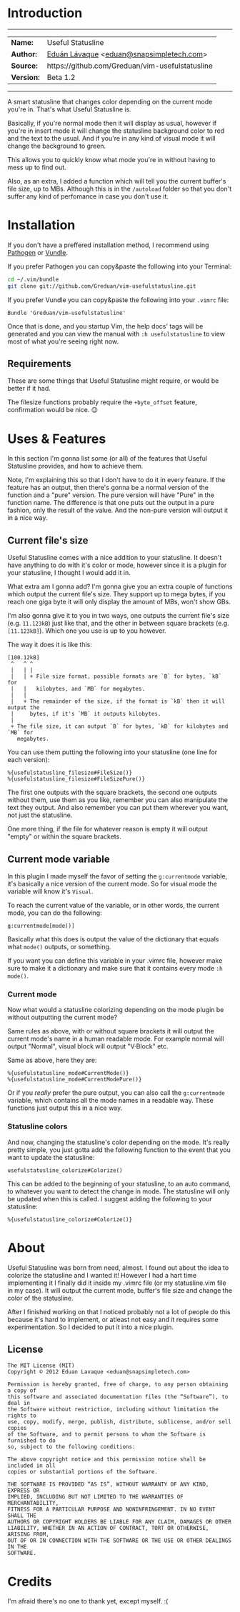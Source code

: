 # Introduction

-----

<table>
	<tr>
		<td><strong>Name:</strong></td>
		<td>Useful Statusline</td>
	</tr>
	<tr>
		<td><strong>Author:</strong></td>
		<td><a href="http://eduantech.com/">Eduán Lávaque</a> &lt;<a href="mailto:eduan@snapsimpletech.com">eduan@snapsimpletech.com</a>></td>
	</tr>
	<tr>
		<td><strong>Source:</strong></td>
		<td>https://github.com/Greduan/vim-usefulstatusline</td>
	</tr>
	<tr>
		<td><strong>Version:</strong></td>
		<td>Beta 1.2</td>
	</tr>
</table>

-----

A smart statusline that changes color depending on the current mode you're in. That's what Useful Statusline is.

Basically, if you're normal mode then it will display as usual, however if you're in insert mode it will change the statusline background color to red and the text to the usual. And if you're in any kind of visual mode it will change the background to green.

This allows you to quickly know what mode you're in without having to mess up to find out.

Also, as an extra, I added a function which will tell you the current buffer's file size, up to MBs. Although this is in the `/autoload` folder so that you don't suffer any kind of perfomance in case you don't use it.

# Installation

If you don't have a preffered installation method, I recommend using [Pathogen][1] or [Vundle][2].

If you prefer Pathogen you can copy&paste the following into your Terminal:

```sh
cd ~/.vim/bundle
git clone git://github.com/Greduan/vim-usefulstatusline.git
```

If you prefer Vundle you can copy&paste the following into your `.vimrc` file:

```viml
Bundle 'Greduan/vim-usefulstatusline'
```

Once that is done, and you startup Vim, the help docs' tags will be generated and you can view the manual with `:h usefulstatusline` to view most of what you're seeing right now.

## Requirements

These are some things that Useful Statusline might require, or would be better if it had.

The filesize functions probably require the `+byte_offset` feature, confirmation would be nice. :wink:

# Uses & Features

In this section I'm gonna list some (or all) of the features that Useful Statusline provides, and how to achieve them.

Note, I'm explaining this so that I don't have to do it in every feature. If the feature has an output, then there's gonna be a normal version of the function and a "pure" version. The pure version will have "Pure" in the function name. The difference is that one puts out the output in a pure fashion, only the result of the value. And the non-pure version will output it in a nice way.

## Current file's size

Useful Statusline comes with a nice addition to your statusline. It doesn't have anything to do with it's color or mode, however since it is a plugin for your statusline, I thought I would add it in.

What extra am I gonna add? I'm gonna give you an extra couple of functions which output the current file's size. They support up to mega bytes, if you reach one giga byte it will only display the amount of MBs, won't show GBs.

I'm also gonna give it to you in two ways, one outputs the current file's size (e.g. `11.123kB`) just like that, and the other in between square brackets (e.g. `[11.123kB]`). Which one you use is up to you however.

The way it does it is like this:
```text
[100.12kB]
 ^   ^ ^
 |   | |
 |   | + File size format, possible formats are `B` for bytes, `kB` for
 |   |   kilobytes, and `MB` for megabytes.
 |   |
 |   + The remainder of the size, if the format is `kB` then it will output the
 |     bytes, if it's `MB` it outputs kilobytes.
 |
 + The file size, it can output `B` for bytes, `kB` for kilobytes and `MB` for
   megabytes.
```

You can use them putting the following into your statusline (one line for each version):
```viml
%{usefulstatusline_filesize#FileSize()}
%{usefulstatusline_filesize#FileSizePure()}
```

The first one outputs with the square brackets, the second one outputs without them, use them as you like, remember you can also manipulate the text they output. And also remember you can put them wherever you want, not just the statusline.

One more thing, if the file for whatever reason is empty it will output "empty" or within the square brackets.

## Current mode variable

In this plugin I made myself the favor of setting the `g:currentmode` variable, it's basically a nice version of the current mode. So for visual mode the variable will know it's `Visual`.

To reach the current value of the variable, or in other words, the current mode, you can do the following:
```viml
g:currentmode[mode()]
```

Basically what this does is output the value of the dictionary that equals what `mode()` outputs, or something.

If you want you can define this variable in your .vimrc file, however make sure to make it a dictionary and make sure that it contains every mode `:h mode()`.

### Current mode

Now what would a statusline colorizing depending on the mode plugin be without outputting the current mode?

Same rules as above, with or without square brackets it will output the current mode's name in a human readable mode. For example normal will output "Normal", visual block will output "V·Block" etc.

Same as above, here they are:
```viml
%{usefulstatusline_mode#CurrentMode()}
%{usefulstatusline_mode#CurrentModePure()}
```

Or if you *really* prefer the pure output, you can also call the `g:currentmode` variable, which contains all the mode names in a readable way. These functions just output this in a nice way.

### Statusline colors

And now, changing the statusline's color depending on the mode. It's really pretty simple, you just gotta add the following function to the event that you want to update the statusline:
```viml
usefulstatusline_colorize#Colorize()
```

This can be added to the beginning of your statusline, to an auto command, to whatever you want to detect the change in mode. The statusline will only be updated when this is called. I suggest adding the following to your statusline:
```viml
%{usefulstatusline_colorize#Colorize()}
```

# About

Useful Statusline was born from need, almost. I found out about the idea to colorize the statusline and I wanted it! However I had a hart time implementing it I finally did it inside my .vimrc file (or my statusline.vim file in my case). It will output the current mode, buffer's file size and change the color of the statusline.

After I finished working on that I noticed probably not a lot of people do this because it's hard to implement, or atleast not easy and it requires some experimentation. So I decided to put it into a nice plugin.

## License

```text
The MIT License (MIT)
Copyright © 2012 Eduan Lavaque <eduan@snapsimpletech.com>

Permission is hereby granted, free of charge, to any person obtaining a copy of
this software and associated documentation files (the “Software”), to deal in 
the Software without restriction, including without limitation the rights to 
use, copy, modify, merge, publish, distribute, sublicense, and/or sell copies 
of the Software, and to permit persons to whom the Software is furnished to do 
so, subject to the following conditions:

The above copyright notice and this permission notice shall be included in all 
copies or substantial portions of the Software.

THE SOFTWARE IS PROVIDED “AS IS”, WITHOUT WARRANTY OF ANY KIND, EXPRESS OR 
IMPLIED, INCLUDING BUT NOT LIMITED TO THE WARRANTIES OF MERCHANTABILITY, 
FITNESS FOR A PARTICULAR PURPOSE AND NONINFRINGEMENT. IN NO EVENT SHALL THE 
AUTHORS OR COPYRIGHT HOLDERS BE LIABLE FOR ANY CLAIM, DAMAGES OR OTHER 
LIABILITY, WHETHER IN AN ACTION OF CONTRACT, TORT OR OTHERWISE, ARISING FROM, 
OUT OF OR IN CONNECTION WITH THE SOFTWARE OR THE USE OR OTHER DEALINGS IN THE 
SOFTWARE.
```

# Credits

I'm afraid there's no one to thank yet, except myself. :(

[1]: https://github.com/tpope/vim-pathogen
[2]: https://github.com/gmarik/vundle
